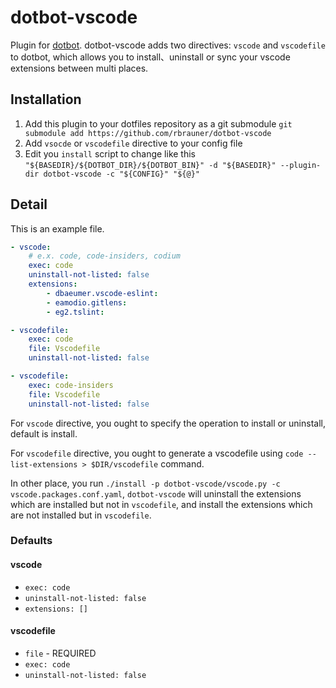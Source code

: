 # dotbot-vscode

Plugin for [dotbot](https://github.com/anishathalye/dotbot). dotbot-vscode adds two directives: `vscode` and `vscodefile` to dotbot, which allows you to install、uninstall or sync your vscode extensions between multi places.

## Installation

1. Add this plugin to your dotfiles repository as a git submodule
    `git submodule add https://github.com/rbrauner/dotbot-vscode`
2. Add `vsocde` or `vscodefile` directive to your config file
3. Edit you `install` script to change like this `"${BASEDIR}/${DOTBOT_DIR}/${DOTBOT_BIN}" -d "${BASEDIR}" --plugin-dir dotbot-vscode -c "${CONFIG}" "${@}"`

## Detail

This is an example file.

```yaml
- vscode:
    # e.x. code, code-insiders, codium
    exec: code
    uninstall-not-listed: false
    extensions:
        - dbaeumer.vscode-eslint:
        - eamodio.gitlens:
        - eg2.tslint:

- vscodefile:
    exec: code
    file: Vscodefile
    uninstall-not-listed: false

- vscodefile:
    exec: code-insiders
    file: Vscodefile
    uninstall-not-listed: false
```

For `vscode` directive, you ought to specify the operation to install or uninstall, default is install.

For `vscodefile` directive, you ought to generate a vscodefile using `code --list-extensions > $DIR/vscodefile` command.

In other place, you run `./install -p dotbot-vscode/vscode.py -c vscode.packages.conf.yaml`, `dotbot-vscode` will uninstall the extensions which are installed but not in `vscodefile`, and install the extensions which are not installed but in `vscodefile`.

### Defaults

#### vscode

- `exec: code`
- `uninstall-not-listed: false`
- `extensions: []`

#### vscodefile

- `file` - REQUIRED
- `exec: code`
- `uninstall-not-listed: false`
